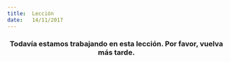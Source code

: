 ```yaml
---
title:  Lección
date:   14/11/2017
---
```


### <center>Todavía estamos trabajando en esta lección. Por favor, vuelva más tarde.</center>